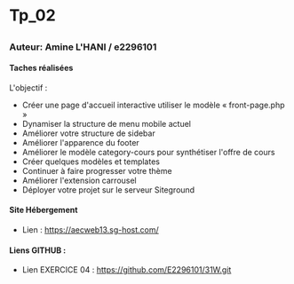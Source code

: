 # Tp_02 #
## 
### Auteur: Amine L'HANI / e2296101
#### Taches réalisées

L'objectif :

- Créer une page d'accueil interactive utiliser le modèle « front-page.php »
- Dynamiser la structure de menu mobile actuel
- Améliorer votre structure de sidebar
- Améliorer l'apparence du footer
- Améliorer le modèle category-cours pour synthétiser l'offre de cours
- Créer quelques modèles et templates
- Continuer à faire progresser votre thème
- Améliorer l'extension carrousel
- Déployer votre projet sur le serveur Siteground


#### Site Hébergement
- Lien : https://aecweb13.sg-host.com/

#### Liens GITHUB :
- Lien EXERCICE 04 : https://github.com/E2296101/31W.git

